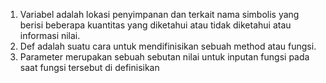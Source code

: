 1.	Variabel adalah lokasi penyimpanan dan terkait nama simbolis yang berisi beberapa kuantitas yang diketahui atau tidak diketahui atau informasi nilai.
2.	Def adalah suatu cara untuk mendifinisikan sebuah method atau fungsi.
3.	Parameter merupakan sebuah sebutan nilai untuk inputan fungsi pada saat fungsi tersebut di definisikan
